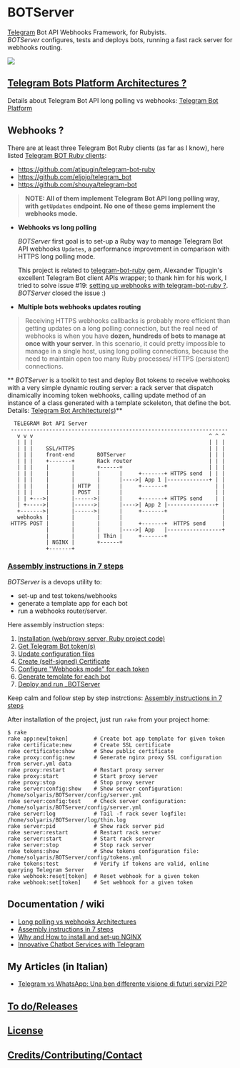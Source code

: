 # BOTServer 

[Telegram](http://Telegram.org) Bot API Webhooks Framework, for Rubyists.<br>
_BOTServer_ configures, tests and deploys bots, running a fast rack server for webhooks routing.

![](https://github.com/solyaris/BOTServer/blob/master/wiki/BOTServer.png)

## [Telegram Bots Platform Architectures ?](https://github.com/solyaris/BOTServer/blob/master/wiki/architectures.md)

Details about Telegram Bot API long polling vs webhooks: [Telegram Bot Platform](https://github.com/solyaris/BOTServer/blob/master/wiki/architectures.md)

## Webhooks ?

There are at least three Telegram Bot Ruby clients (as far as I know), here listed [Telegram BOT Ruby clients](https://twitter.com/solyarisoftware/status/661557797583233024):
* https://github.com/atipugin/telegram-bot-ruby
* https://github.com/eljojo/telegram_bot
* https://github.com/shouya/telegram-bot

> **NOTE: 
> All of them implement Telegram Bot API long polling way, with `getUpdates` endpoint. 
> No one of these gems implement the webhooks mode.**


* **Webhooks vs long polling**

  _BOTServer_ first goal is to set-up a Ruby way to manage Telegram Bot API webhooks `Updates`, a performance improvement in comparison with HTTPS long polling mode. 

  This project is related to [telegram-bot-ruby](https://github.com/atipugin/telegram-bot-ruby) gem, Alexander Tipugin's excellent Telegram Bot client APIs wrapper; to thank him for his work, I tried to solve issue #19: [setting up webhooks with telegram-bot-ruby ?](https://github.com/atipugin/telegram-bot-ruby/issues/19). _BOTServer_ closed the issue :)

*  **Multiple bots webhooks updates routing**

  > Receiving HTTPS webhooks callbacks is probably more efficient than getting updates on a long polling connection, but the real need of webhooks is when you have **dozen, hundreds of bots to manage at once with your server**. In this scenario, it could pretty impossible to manage in a single host, using long polling connections, because the need to maintain open too many Ruby processes/ HTTPS (persistent) connections. 

  ** _BOTServer_ is a toolkit to test and deploy Bot tokens to receive webhooks with a very simple dynamic routing server: a rack server that dispatch dinamically incoming token webhooks, calling update method of an instance of a class generated with a template sckeleton, that define the bot. Details: [Telegram Bot Architecture(s)](https://github.com/solyaris/BOTServer/blob/master/wiki/architectures.md)**

```
  TELEGRAM Bot API Server                         
 --------------------------------------------------------------------
   v v v                                                       ^ ^ ^
   | | |                                                       | | |
   | | |    SSL/HTTPS                                          | | | 
   | | |    front-end       BOTServer                          | | |
   | | |    +-------+       Rack router                        | | |
   | | |    |       |       +------+                           | | |
   | | |    |       |       |      |     +-------+ HTTPS send  | | |
   | | |    |       |       |      |---->| App 1 |-------------+ | |
   | | |    |       | HTTP  |      |     +-------+               | |
   | | |    |       | POST  |      |                             | |
   | | +--->|       |------>|      |     +-------+ HTTPS send    | |
   | +----->|       |------>|      |---->| App 2 |---------------+ |
   +------->|       |------>|      |     +-------+                 |
   webhooks |       |       |      |                               |
 HTTPS POST |       |       |      |     +-------+  HTTPS send     |
            |       |       |      |---->| App   |-----------------+
            |       |       | Thin |     +-------+
            | NGINX |       +------+
            +-------+       
```

### [Assembly instructions in 7 steps](https://github.com/solyaris/BOTServer/blob/master/wiki/usage.md)

_BOTServer_ is a devops utility to: 

* set-up and test tokens/webhooks
* generate a template app for each bot
* run a webhooks router/server. 

Here assembly instruction steps: 

1. [Installation (web/proxy server, Ruby project code)](https://github.com/solyaris/BOTServer/blob/master/wiki/usage.md#step-1-installation)
2. [Get Telegram Bot token(s)](https://github.com/solyaris/BOTServer/blob/master/wiki/usage.md#step-2-get-your-telegram-bot-tokens)
3. [Update configuration files](https://github.com/solyaris/BOTServer/blob/master/wiki/usage.md#step-3-set-up-configuration-files)
4. [Create (self-signed) Certificate](https://github.com/solyaris/BOTServer/blob/master/wiki/usage.md#step-4-create-self-signed-certificate)
5. [Configure "Webhooks mode" for each token](https://github.com/solyaris/BOTServer/blob/master/wiki/usage.md#step-5-set-webhooks)
6. [Generate template for each bot](https://github.com/solyaris/BOTServer/blob/master/wiki/usage.md#step-6-generate-template-for-each-of-your-application-bots)
7. [Deploy and run _BOTServer](https://github.com/solyaris/BOTServer/blob/master/wiki/usage.md#step-7-deploy-and-run)

Keep calm and follow step by step instrctions: [Assembly instructions in 7 steps](https://github.com/solyaris/BOTServer/blob/master/wiki/usage.md)

After installation of the project, just run `rake` from your project home: 

```
$ rake
rake app:new[token]        # Create bot app template for given token
rake certificate:new       # Create SSL certificate
rake certificate:show      # Show public certificate
rake proxy:config:new      # Generate nginx proxy SSL configuration from server.yml data
rake proxy:restart         # Restart proxy server
rake proxy:start           # Start proxy server
rake proxy:stop            # Stop proxy server
rake server:config:show    # Show server configuration: /home/solyaris/BOTServer/config/server.yml
rake server:config:test    # Check server configuration: /home/solyaris/BOTServer/config/server.yml
rake server:log            # Tail -f rack sever logfile: /home/solyaris/BOTServer/log/thin.log
rake server:pid            # Show rack server pid
rake server:restart        # Restart rack server
rake server:start          # Start rack server
rake server:stop           # Stop rack server
rake tokens:show           # Show tokens configuration file: /home/solyaris/BOTServer/config/tokens.yml
rake tokens:test           # Verify if tokens are valid, online querying Telegram Server
rake webhook:reset[token]  # Reset webhook for a given token
rake webhook:set[token]    # Set webhook for a given token
```

## Documentation / wiki

* [Long polling vs webhooks Architectures](https://github.com/solyaris/BOTServer/blob/master/wiki/architectures.md)
* [Assembly instructions in 7 steps](https://github.com/solyaris/BOTServer/blob/master/wiki/usage.md)
* [Why and How to install and set-up NGINX](https://github.com/solyaris/BOTServer/blob/master/wiki/nginx.md)
* [Innovative Chatbot Services with Telegram](https://github.com/solyaris/BOTServer/blob/master/wiki/services.md)


## My Articles (in Italian)

* [Telegram vs WhatsApp: Una ben differente visione di futuri servizi P2P](https://gist.github.com/solyaris/a37ddc3d23b870550d66)


## [To do/Releases](https://github.com/solyaris/BOTServer/blob/master/wiki/changelog.md)

## [License](http://www.opensource.org/licenses/mit-license)

## [Credits/Contributing/Contact](https://github.com/solyaris/BOTServer/blob/master/wiki/contact.md)
